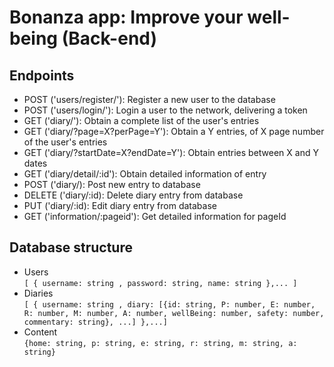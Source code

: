 # Bonanza app: Improve your well-being (Back-end)

## **Endpoints**

- POST ('users/register/'): Register a new user to the database
- POST ('users/login/'): Login a user to the network, delivering a token
- GET ('diary/'): Obtain a complete list of the user's entries
- GET ('diary/?page=X?perPage=Y'): Obtain a Y entries, of X page number of the user's entries
- GET ('diary/?startDate=X?endDate=Y'): Obtain entries between X and Y dates
- GET ('diary/detail/:id'): Obtain detailed information of entry
- POST ('diary/): Post new entry to database
- DELETE ('diary/:id): Delete diary entry from database
- PUT ('diary/:id): Edit diary entry from database
- GET ('information/:pageid'): Get detailed information for pageId

## **Database structure**

- Users<br>
  `[ { username: string , password: string, name: string },... ]`
- Diaries<br>
  `[ { username: string , diary: [{id: string, P: number, E: number, R: number, M: number, A: number, wellBeing: number, safety: number, commentary: string}, ...] },...]`
- Content<br>
  `{home: string, p: string, e: string, r: string, m: string, a: string}`
